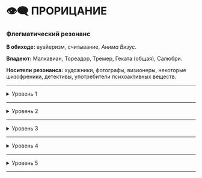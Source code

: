 # 👁‍🗨 ПРОРИЦАНИЕ
### Флегматический резонанс

**В обиходе:** вуайеризм, считывание, *Анима Визус*.

**Владеют:** Малкавиан, Тореадор, Тремер, Геката (общая), Салюбри.

**Носители резонанса:** художники, фотографы, визионеры, некоторые шизофреники, детективы, употребители психоактивных веществ.

___

<details>
<summary>Уровень 1</summary>

### ● Обостренные чувства

- **Стоимость**: —
- **Дайспул**: _Смекалка_ + _Решительность_
- **Система**: Пользователь добавляет свой рейтинг _Прорицания_ ко всем броскам на восприятие. При попытке вовремя заглушить чувства во время резких звуков, вспышек и т. д. необходимо успешно бросить _Смекалка_ + _Решительность_ (**3**), при провале пользователь получает штраф **–3 к броскам восприятия** до конца сцены.
- **Длительность**: до деактивации. Продолжительное использование (больше сцены) в насыщенных раздражителями местах может расходовать _Силу воли_

___

### ● Чувство невидимого

- **Стоимость**: —
- **Дайспул**: _Смекалка_ + _Прорицание_, _Решительность_ + _Прорицание_
- **Система**: Вампир получает возможность обнаруживать скрытые мистические силы (других вампиров в _Затемнении_, попытки найти его с помощью _Прорицания_, проводившиеся ритуалы и заклинания _Магии крови_). Рассказчик делает скрытный бросок _Смекалки_ + _Прорицания_ вампира против выбранной сложности или против дайспула скрывающегося в _Затемнении_ другого вампира (_Смекалка_ + _Затемнение_). Если вампир активно ищет подобные проявления, он выполняет бросок _Решительность_ + _Прорицание_.
- **Длительность**: пассивно
</details>

___

<details>
<summary>Уровень 2</summary>

### ●● Предсказание 🍷

- **Стоимость**: бесплатно или одно пробуждение крови
- **Дайспул**: _Решительность_ + _Прорицание_
- **Система**: Вампир может получать вспышки озарения, видения на усмотрение рассказчика (предполагаемое ограничение на котерию — одно озарение в сцену). Для активной попытки вызвать озарение необходимо сделать одно пробуждение крови, а затем бросок _Решительность_ + _Прорицание_, количество успехов влияет на детализированность видения.
- **Длительность**: пассивно, а также активные попытки вызова

___

### ●● Обеа (⚓ ●) 🍷+X СВ

- **Стоимость**: 1 пробуждение + несколько пунктов СВ
- **Дайспул**: _Самообладание_ + _Прорицание_ (2 или 0)
- **Система**: Вампир приводит в норму ментальное или эмоциональное состояние жертвы за 1 ход. При успешной проверке дайспула, каждый выпавший сдвиг восстанавливает цели 1 очко поверхностного урона в Силе воли, для исцеления 1 летального урона необходимо потратить 3 сдвига. При успешном применении на смертного в турбулентном эмоциональном состоянии, он берёт себя в руки. Если потратить на успокоение целую сцену, сложность проверки опускается до 0. Силу нельзя применять на себе. На каждую цель сила может быть применена раз в ночь. Если вампир успокаивает более одной цели за ночь, он получает поверхностный урон в СВ, равный половине сдвигов на очередном броске за каждую дополнительную цель.
- **Длительность**: —

___

### ●● Неутомимая погоня (🔗●) 🍷

- **Стоимость**: 1 пробуждение крови
- **Дайспул**: _Решительность_ + _Прорицание_
- **Система**: Вампир получает возможность видеть жертву через видимые ей отражения, где бы она не находилась. Цель обычно не знает о наблюдателе, но может ощущать постороннее присутствие. Для использования силы Заклинатель должен пересечься взглядом с целью и выполнить бросок дайспула. Затем концентрация внимания на протяжении хода позволяет увидеть последнее увиденное жертвой отражение (в любых достаточно отражающих поверхностях). Для определения расположения жертвы необходимо пройти проверку _Интеллекта_ + _Уличное чутьё_ (в городе) или _Интеллекта_ + _Выживания_ (за пределами населенных пунктов), СЛ варьируется от **2 до 4**. Цель может увидеть образ своего преследователя в отражении, выполнив проверку _Смекалки_ + _Бдительности_ против **4**, при критическом успехе она узнает преследователя.
- **Длительность**: 1 + X ночей (X = количеству успехов [–3 если цель вампир])
</details>

___

<details>
<summary>Уровень 3</summary>

### ●●● Чтение души 🍷

- **Стоимость**: одно пробуждение крови
- **Дайспул**: _Интеллект_ + _Прорицание_ против _Самообладания_ + _Притворства_
- **Система**: Позволяет считать психическое состояние цели в виде изменяющейся ауры из разных цветов - без четких данных, но с зацепками (эмоциональное состояние, резонанс, сверхъестественные черты) или позволяет поверхностно просканировать толпу в поисках подходящей черты. Количество успехов выше сложности позволяет получить ответы на вопросы в соотношении один к одному:
  \- эмоциональное состояние субъекта;
  \- резонанс крови субъекта;
  \- является ли субъект вампиром, оборотнем, гулем или другим сверхъестественным существом;
  \- находится ли субъект под влиянием _Магии крови_ или другой магии;
  \- совершал ли субъект диаблери за последний год;
  \- критический успех может дать дополнительную неожиданную информацию.
  Сложность сканирования толпы зависит от ее размера, отвлекающих факторов и типа черты (поиск вампира в столовой равен **3**, а поиск самого нервного человека на рэйве равен **6** или выше).
- **Длительность**: один ход или на усмотрение Рассказчика

___

### ●●● Разделение чувств 🍷

- **Стоимость**: одно пробуждение крови
- **Дайспул**: _Решительность_ + _Прорицание_ (**3 или выше**)
- **Система**: Вампир может погрузиться в одно или несколько чувств цели, если способен ее увидеть во время использования силы (сохранив при этом свои ощущения и потратив немного времени на адаптацию). Если в цели содержится кровь вампира, то использовать силу можно на более долгих расстояниях. Сложность возрастает в зависимости от расстояния, отвлечения и т. д. Цель не знает о вторжении, но _Чувство невидимого (👁‍🗨 ●●)_ может позволить засечь вампира. Для выкидывания вампира из своего сознания необходимо победить в _Смекалка_ + _Решительность_ против _Смекалка_ + _Решительность_. Выкинутый вампир не может использовать эту способность на цели до следующей ночи.
- **Длительность**: одна сцена
</details>

___

<details>
<summary>Уровень 4</summary>

### ●●●● Касание духа 🍷

- **Стоимость**: одно пробуждение крови
- **Дайспул**: _Интеллект_ + _Прорицание_ (**3 и выше**)
- **Система**: Касаясь неодушевленного объекта или земли, вампир может ощутить остатки эмоционального фона посетителей места или владельца объекта, происходившее событие и обстоятельства произошедшего — картинка не всегда четкая, но дает возможность узнать вещи, которые не удалось бы обнаружить судмедэкспертизой и дедукцией. Каждый дополнительный успех позволяет определить дополнительного более давнего владельца и набор обстоятельств.
- **Длительность**: один ход
</details>

___

<details>
<summary>Уровень 5</summary>

### ●●●●● Прорицание 🍷

- **Стоимость**: одно пробуждение крови
- **Дайспул**: *Интеллект* + *Ясновидение*
- **Система**: Закрыв глаза и войдя в легкий транс, вампир может начать собирать информацию в области размером с городской квартал (происшествия, слухи, потрясения, впечатления и т. д.). Подключившись к окрестностям, вампир также начинает получать сведения о всех необычных событиях в этой зоне. Сложность броска зависит от защищенности и оживленности зоны (собственное поместье — **3**, незнакомые трущобы в городе-миллионнике — **7 или больше**). Если вампир осматривает собственное убежище, к дайспулу прибавляется базовый рейтинг убежища. Каждый дополнительный успех позволяет задать дополнительный вопрос, скрываемая информация потребует больше успехов, крит открывает дополнительные секреты.
- **Длительность**: от нескольких минут до целой ночи

___

### ●●●●● Обладание (🔗 ●●●) 🍷🍷

- **Стоимость**: два пробуждения крови
- **Дайспул**: _Решительность_ + _Прорицание_ против _Решительности_ + _Интеллекта_
- **Система**: Вампир может полностью захватить контроль над телом цели, сломив её волю (не получая доступа к разуму цели). Используется только на смертных и на гулях под _Узами крови_. Активируется во время зрительного контакта. На полном провале вампир больше не может вселяться в эту цель до конца истории. Во время действия тело вампира впадает в транс и реагирует только на летальный урон. Вампир может продолжать использовать _Прорицание_, _Доминирование_ и _Присутствие_. Если действие одержимости необходимо продлить в дневное время, следует пройти бросок _Человечности_ (**5**) (а затем со сложностью **3** на каждую следующую сцену). Любой летальный урон по телу одержимого требует броска _Решительности_ + _Прорицания_ (**2 + полученный урон**), чтобы остаться внутри тела. Если тело цели погибает, вампир получает **3 летальных урона** в _Силу воли_. Вампир не может копаться в воспоминаниях, использовать навыки или подражать манерам цели. Для попытки сойти за цель, следует бросить _Манипуляцию_ + _Исполнение_ против _Смекалки_ + _Проницательности_. Любое применение этой силы может привести к _Пятнам на человечности_.
- **Длительность**: до завершения

___

### ●●●●● Телепатия 🍷

- **Стоимость**: одно пробуждение крови (+1 СВ против вампиров без согласия)
- **Дайспул**: _Решительность_ + _Прорицание_ против _Смекалки_ + _Притворства_
- **Система**: При наличии поля видимости вампир может проецировать свои мысли другому смертному или вампиру без броска костей. Для считывания мыслей вампир должен пройти проверку _Решительности_ + _Прорицания_ против _Смекалки_ + _Притворства_, глядя в глаза своей цели (если только цель не проявляет согласия изначально). При успехе можно считать воспоминания и мысли в вида потока картинок, чем больше успехов — тем более старые. На крите можно получить полную картину мыслей и намерений текущей цели. Для попытки считать мысли несоглашавшегося вампира, перед броском необходимо потратить пункт _Силы воли_.
- **Длительность**: 1 минута за 1 пробуждение или целая сцена при применении с согласия целевого вампира

___

### ●●●●● Облегчение Звериной души (🔗 ●●●, 👁‍🗨 Обеа) 🍷🍷

- **Стоимость**: два пробуждения крови
- **Дайспул**: _Самообладание_ + _Прорицание_ против _Человечности_ цели
- **Система**: Вампир может успокоить "душу" своего Сородича. Заклинатель проводит одну сцену в уединении с целью и выполняет бросок дайспула, отмечая себе 1 пятно на _Человечности_. За каждый сдвиг при успешном броске вампир может удалить одно пятно с цели или поднять "психологический щит", который защитит цель от соответствующего числа пятен. При критическом успехе вампир может отказаться от перечисленных преимуществ и восстановить 1 Человечности цели, однако подобный исход может случиться **только 1 раз для каждого вампира**. Способность действует только на тех вампиров, чья _Человечность_ меньше, чем у заклинателя. В любом исходе до конца сессии цель находится в смятении, и все силы _Доминирования_, используемые заклинателем на цели, преуспевают автоматически и без контакта взглядов. По завершении действия силы все непотраченные щиты исчезают.
- **Длительность**: 1 сессия
</details>

___